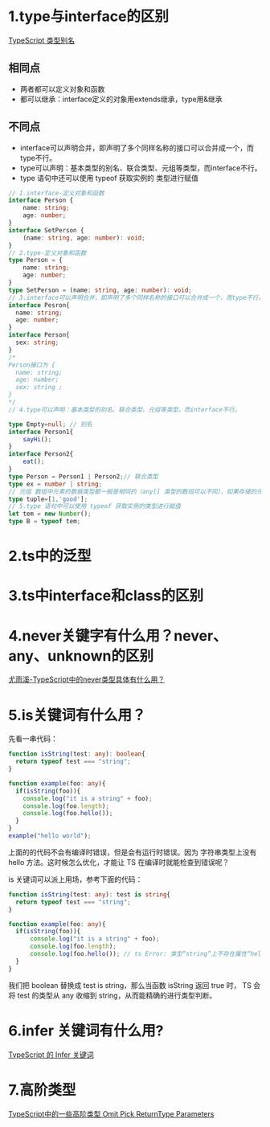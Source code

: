 # 1.type与interface的区别
[TypeScript 类型别名](https://www.wenjiangs.com/doc/typescript-typealias)
## 相同点
- 两者都可以定义对象和函数
- 都可以继承：interface定义的对象用extends继承，type用&继承
## 不同点
- interface可以声明合并，即声明了多个同样名称的接口可以合并成一个，而type不行。
- type可以声明：基本类型的别名、联合类型、元组等类型，而interface不行。
- type 语句中还可以使用 typeof 获取实例的 类型进行赋值

```ts
// 1.interface-定义对象和函数
interface Person {
    name: string;
    age: number;
}
interface SetPerson {
    (name: string, age: number): void;
}
// 2.type-定义对象和函数
type Person = {
    name: string;
    age: number;
}
type SetPerson = (name: string, age: number): void;
// 3.interface可以声明合并，即声明了多个同样名称的接口可以合并成一个，而type不行。
interface Pesron{
  name: string;
  age: number;
}
interface Person{
  sex: string;
}
/*
Person接口为 {
  name: string;
  age: number;
  sex: string ;
}
*/
// 4.type可以声明：基本类型的别名、联合类型、元组等类型，而interface不行。

type Empty=null; // 别名
interface Person1{
	sayHi();
}
interface Person2{
	eat();
}
type Person = Person1 | Person2;// 联合类型
type ex = number | string;
// 元组 数组中元素的数据类型都一般是相同的（any[] 类型的数组可以不同），如果存储的元素数据类型不同，则需要使用元组。
type tuple=[1,'good'];
// 5.type 语句中可以使用 typeof 获取实例的类型进行赋值
let tem = new Number();
type B = typeof tem;

```


# 2.ts中的泛型


# 3.ts中interface和class的区别


# 4.never关键字有什么用？never、any、unknown的区别
[尤雨溪-TypeScript中的never类型具体有什么用？](https://www.zhihu.com/question/354601204/answer/888551021)    


# 5.is关键词有什么用？
先看一串代码：
```ts
function isString(test: any): boolean{
  return typeof test === "string";
}

function example(foo: any){
  if(isString(foo)){
    console.log("it is a string" + foo);
    console.log(foo.length); 
    console.log(foo.hello());
  }
}
example("hello world");
```
上面的的代码不会有编译时错误，但是会有运行时错误。因为 字符串类型上没有 hello 方法。这时候怎么优化，才能让 TS 在编译时就能检查到错误呢？

is 关键词可以派上用场，参考下面的代码：
```ts
function isString(test: any): test is string{
  return typeof test === "string";
}

function example(foo: any){
  if(isString(foo)){
      console.log("it is a string" + foo);
      console.log(foo.length); 
      console.log(foo.hello()); // ts Error: 类型“string”上不存在属性“hello”
  }
}
```
我们把 boolean 替换成 test is string，那么当函数 isString 返回 true 时， TS 会将 test 的类型从 any 收缩到 string，从而能精确的进行类型判断。

# 6.infer 关键词有什么用?
[TypeScript 的 Infer 关键词](https://zhuanlan.zhihu.com/p/133249506)

# 7.高阶类型
[TypeScript中的一些高阶类型 Omit Pick ReturnType Parameters](https://blog.csdn.net/qq_41154298/article/details/119977307)